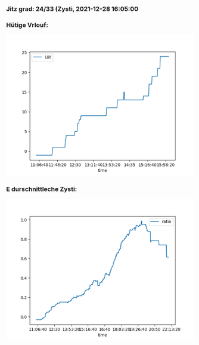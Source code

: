 ### Jitz grad: 24/33 (Zysti, 2021-12-28 16:05:00

### Hütige Vrlouf:
![Graph](Today.png)

### E durschnittleche Zysti:
![Graph](Zysti.png)